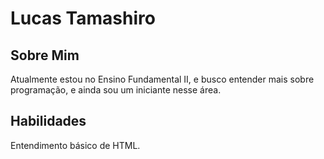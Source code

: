 # Lucas Tamashiro

## Sobre Mim
Atualmente estou no Ensino Fundamental II, e busco entender mais sobre programação, e ainda sou um iniciante nesse área.

## Habilidades 
Entendimento básico de HTML.